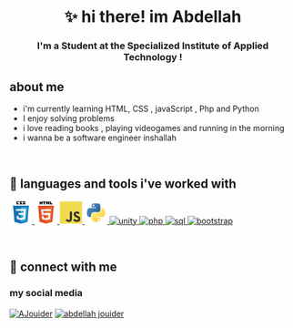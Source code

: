 <h1 align="center"> ✨ hi there! im Abdellah </h1>

<h3 align="center"> I'm a Student at the Specialized Institute of Applied Technology ! </h3>

## about me

* i'm currently learning HTML, CSS , javaScript , Php and Python
* I enjoy solving problems
* i love reading books , playing videogames and running in the morning
* i wanna be a software engineer inshallah 

<br>

## 🌟 languages and tools i've worked with

<p align="left"> <a href="https://www.w3schools.com/css/" target="_blank"> <img src="https://raw.githubusercontent.com/devicons/devicon/master/icons/css3/css3-original-wordmark.svg" alt="css3" width="40" height="40"/> </a> <a href="https://www.w3.org/html/" target="_blank"> <img src="https://raw.githubusercontent.com/devicons/devicon/master/icons/html5/html5-original-wordmark.svg" alt="html5" width="40" height="40"/> </a> <a href="https://developer.mozilla.org/en-US/docs/Web/JavaScript" target="_blank"> <img src="https://raw.githubusercontent.com/devicons/devicon/master/icons/javascript/javascript-original.svg" alt="javascript" width="40" height="40"/> </a>    <a href="https://www.python.org" target="_blank"> <img src="https://raw.githubusercontent.com/devicons/devicon/master/icons/python/python-original.svg" alt="python" width="40" height="40"/> </a> <a href="https://unity.com/fr" target="_blank"> <img src="https://www.vectorlogo.zone/logos/unity3d/unity3d-icon.svg" alt="unity" width="40" height="40"/> </a> <a href="https://www.php.net/" target="_blank"> <img src="https://www.vectorlogo.zone/logos/php/php-ar21.svg" alt="php" width="50" height="40"/> </a> <a href="https://sql.sh/" target="_blank"> <img src="https://cdn-icons.flaticon.com/png/512/4248/premium/4248340.png?token=exp=1659011315~hmac=9e368adbf038151cf5a1777455510d9f" alt="sql" width="40" height="40"/> </a> <a href="https://getbootstrap.com/" target="_blank"> <img src="https://www.vectorlogo.zone/logos/getbootstrap/getbootstrap-icon.svg" alt="bootstrap" width="40" height="40"/> </a>
</p>
<br>

## 🌟 connect with me

<h3 align="left">my social media</h3>
<p align="left">
<a href="https://twitter.com/AJouider" target="blank"><img align="center" src="https://raw.githubusercontent.com/rahuldkjain/github-profile-readme-generator/master/src/images/icons/Social/twitter.svg" alt="AJouider" height="30" width="40" /></a>
<a href="https://www.linkedin.com/in/abdellah-jouider-5a2b7821a/" target="blank"><img align="center" src="https://raw.githubusercontent.com/rahuldkjain/github-profile-readme-generator/master/src/images/icons/Social/linked-in-alt.svg" alt="abdellah jouider" height="30" width="40" /></a>
</p>
<br>
